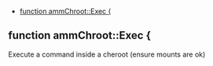 
* [function ammChroot::Exec {](#function-ammchrootexec-)


## function ammChroot::Exec {

 Execute a command inside a cheroot (ensure mounts are ok)

